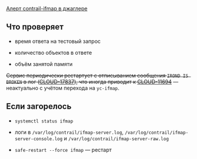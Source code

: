 [Алерт contrail-ifmap в джаглере](https://juggler.yandex-team.ru/aggregate_checks/?query=service%3Dcontrail-ifmap)

## Что проверяет

- время ответа на тестовый запрос

- количество объектов в ответе

- объём занятой памяти

~~Сервис периодически рестартует с отписыванием сообщения `IROND IS BROKEN` в лог ([CLOUD-17837](https://st.yandex-team.ru/CLOUD-17837)), что иногда приводит к [CLOUD-11694](https://st.yandex-team.ru/CLOUD-11694)~~ — неактуально с учётом перехода на `yc-ifmap`.

## Если загорелось

- `systemctl status ifmap`

- логи в `/var/log/contrail/ifmap-server.log`, `/var/log/contrail/ifmap-server-console.log` и `/var/log/contrail/ifmap-server-raw.log`

- `safe-restart --force ifmap` — рестарт